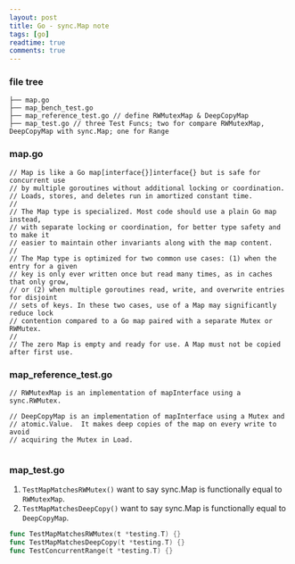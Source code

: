 ```yaml
---
layout: post
title: Go - sync.Map note
tags: [go]
readtime: true
comments: true
---
```


### file tree
```
├── map.go
├── map_bench_test.go
├── map_reference_test.go // define RWMutexMap & DeepCopyMap
├── map_test.go // three Test Funcs; two for compare RWMutexMap, DeepCopyMap with sync.Map; one for Range
```

### map.go
```
// Map is like a Go map[interface{}]interface{} but is safe for concurrent use
// by multiple goroutines without additional locking or coordination.
// Loads, stores, and deletes run in amortized constant time.
//
// The Map type is specialized. Most code should use a plain Go map instead,
// with separate locking or coordination, for better type safety and to make it
// easier to maintain other invariants along with the map content.
//
// The Map type is optimized for two common use cases: (1) when the entry for a given
// key is only ever written once but read many times, as in caches that only grow,
// or (2) when multiple goroutines read, write, and overwrite entries for disjoint
// sets of keys. In these two cases, use of a Map may significantly reduce lock
// contention compared to a Go map paired with a separate Mutex or RWMutex.
//
// The zero Map is empty and ready for use. A Map must not be copied after first use.
```        

### map_reference_test.go

```
// RWMutexMap is an implementation of mapInterface using a sync.RWMutex.

// DeepCopyMap is an implementation of mapInterface using a Mutex and
// atomic.Value.  It makes deep copies of the map on every write to avoid
// acquiring the Mutex in Load.


```


### map_test.go
1. `TestMapMatchesRWMutex()` want to say sync.Map is functionally equal to `RWMutexMap`.
2. `TestMapMatchesDeepCopy()` want to say sync.Map is functionally equal to `DeepCopyMap`.
 
```go
func TestMapMatchesRWMutex(t *testing.T) {}
func TestMapMatchesDeepCopy(t *testing.T) {}
func TestConcurrentRange(t *testing.T) {}
```